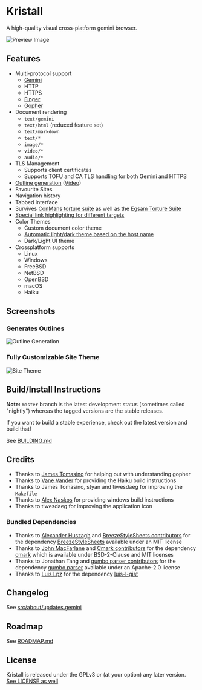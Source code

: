 # Kristall
A high-quality visual cross-platform gemini browser.

![Preview Image](https://mq32.de/public/336ac416892fd9064593631e7be9f7d8e266196b.png)

## Features
- Multi-protocol support
  - [Gemini](https://gemini.circumlunar.space/)
  - HTTP
  - HTTPS
  - [Finger](https://tools.ietf.org/html/rfc1288)
  - [Gopher](https://tools.ietf.org/html/rfc1436)
- Document rendering
  - `text/gemini`
  - `text/html` (reduced feature set)
  - `text/markdown`
  - `text/*`
  - `image/*`
  - `video/*`
  - `audio/*`
- TLS Management
  - Supports client certificates
  - Supports TOFU and CA TLS handling for both Gemini and HTTPS
- [Outline generation](https://mq32.de/public/a50ef327f4150d870393b1989c5b41db495b56f7.png) ([Video](https://mq32.de/public/kristall-02.mp4))
- Favourite Sites
- Navigation history
- Tabbed interface
- Survives [ConMans torture suite](gemini://gemini.conman.org/test/torture/) as well as the [Egsam Torture Suite](gemini://egsam.pitr.ca/)
- [Special link highlighting for different targets](https://mq32.de/public/92f3ec7a64833d01f1ed001d15c8db4158e5d3c2.png)
- Color Themes
  - Custom document color theme
  - [Automatic light/dark theme based on the host name](https://mq32.de/public/kristall-01.mp4)
  - Dark/Light UI theme
- Crossplatform supports
  - Linux
  - Windows
  - FreeBSD
  - NetBSD
  - OpenBSD
  - macOS
  - Haiku

## Screenshots

### Generates Outlines

![Outline Generation](https://mq32.de/public/a50ef327f4150d870393b1989c5b41db495b56f7.png)

### Fully Customizable Site Theme

![Site Theme](https://mq32.de/public/7123e22a58969448c27b24df8510f4d56921bf23.png)

## Build/Install Instructions

**Note:** `master` branch is the latest development status (sometimes called "nightly") whereas the tagged versions are the stable releases.

If you want to build a stable experience, check out the latest version and build that!

See [BUILDING.md](BUILDING.md)

## Credits

- Thanks to [James Tomasino](https://tomasino.org) for helping out with understanding gopher
- Thanks to [Vane Vander](https://mayvaneday.art/) for providing the Haiku build instructions
- Thanks to James Tomasino, styan and tiwesdaeg for improving the `Makefile`
- Thanks to [Alex Naskos](https://github.com/alexnask) for providing windows build instructions
- Thanks to tiwesdaeg for improving the application icon

### Bundled Dependencies

- Thanks to [Alexander Huszagh](https://github.com/Alexhuszagh) and
  [BreezeStyleSheets contributors](https://github.com/Alexhuszagh/BreezeStyleSheets/graphs/contributors) for
  the dependency [BreezeStyleSheets](https://github.com/bkmgit/kristall/tree/master/lib/BreezeStyleSheets)
  available under an MIT license
- Thanks to [John MacFarlane](https://github.com/jgm) and
  [Cmark contributors](https://github.com/commonmark/cmark/graphs/contributors) for the dependency
  [cmark](https://github.com/MasterQ32/kristall/tree/master/lib/cmark) which is available under BSD-2-Clause
  and MIT licenses
- Thanks to Jonathan Tang and [gumbo parser contributors](https://github.com/google/gumbo-parser/graphs/contributors)
  for the dependency [gumbo parser](https://github.com/MasterQ32/kristall/tree/master/lib/gumbo-parser)
  available under an Apache-2.0 license
- Thanks to [Luis Lpz](https://gist.github.com/luis-l) for the dependency
  [luis-l-gist](https://github.com/MasterQ32/kristall/tree/master/lib/luis-l-gist)
  
## Changelog

See [src/about/updates.gemini](src/about/updates.gemini)

## Roadmap

See [ROADMAP.md](ROADMAP.md)

## License

Kristall is released under the GPLv3 or (at your option) any later version.
[See LICENSE as well](LICENSE)
